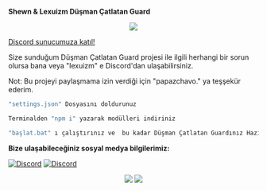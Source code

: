 **Shewn & Lexuizm Düşman Çatlatan Guard**

<div align="center">
    <img src="https://komarev.com/ghpvc/?username=shewnsex&color=yellow"/>
</div>

<a href="https://discord.gg/botstudio" target="_blank">Discord sunucumuza katıl!</a>


Size sunduğum Düşman Çatlatan Guard projesi ile ilgili herhangi bir sorun olursa bana veya "lexuizm" e Discord'dan ulaşabilirsiniz.

Not: Bu projeyi paylaşmama izin verdiği için "papazchavo." ya teşşekür ederim.

```js
"settings.json" Dosyasını doldurunuz

Terminalden "npm i" yazarak modülleri indiriniz

"başlat.bat" ı çalıştırınız ve  bu kadar Düşman Çatlatan Guardınız Hazır iyi günlerde kullanın :D
```

**Bize ulaşabileceğiniz sosyal medya bilgilerimiz:**

 [![Discord](https://lanyard.cnrad.dev/api/693185687758962698)](https://discord.com/users/693185687758962698)
 [![Discord](https://lanyard.cnrad.dev/api/920738699032014848)](https://discord.com/users/920738699032014848)


 <p align="center">
 <a href="https://discord.com/users/693185687758962698" target"blank_"><img src="https://img.shields.io/badge/Discord%20-7289DA.svg?&style=for-the-badge&logo=discord&logoColor=white"></a>
  <a href="https://github.com/ShewnDev" target"blank_"><img src="https://img.shields.io/badge/GitHub%20-191717.svg?&style=for-the-badge&logo=github&logoColor=white"></a>
